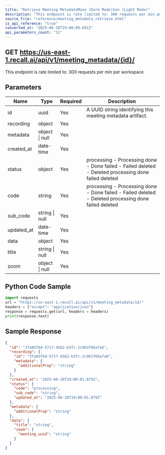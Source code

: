 ```yaml
---
title: "Retrieve Meeting MetadataMoon (Dark Mode)Sun (Light Mode)"
description: "This endpoint is rate limited to: 300 requests per min per workspace"
source_file: "reference/meeting_metadata_retrieve.html"
is_api_reference: "true"
converted_at: "2025-06-10T19:00:09.691Z"
api_parameters_count: "11"
---
```

## GET https://us-east-1.recall.ai/api/v1/meeting_metadata/{id}/

This endpoint is rate limited to: 300 requests per min per workspace

## Parameters

| Name | Type | Required | Description |
| --- | --- | --- | --- |
| id | uuid | Yes | A UUID string identifying this meeting metadata artifact. |
| recording | object | Yes |  |
| metadata | object \| null | Yes |  |
| created_at | date-time | Yes |  |
| status | object | Yes | processing - Processing done - Done failed - Failed deleted - Deleted  processing done failed deleted |
| code | string | Yes | processing - Processing done - Done failed - Failed deleted - Deleted  processing done failed deleted |
| sub_code | string \| null | Yes |  |
| updated_at | date-time | Yes |  |
| data | object | Yes |  |
| title | string \| null | Yes |  |
| zoom | object \| null | Yes |  |

## Python Code Sample

```python
import requests
url = "https://us-east-1.recall.ai/api/v1/meeting_metadata/id/"
headers = {"accept": "application/json"}
response = requests.get(url, headers = headers)
print(response.text)
```

## Sample Response

```json
{
  "id": "3fa85f64-5717-4562-b3fc-2c963f66afa6",
  "recording": {
    "id": "3fa85f64-5717-4562-b3fc-2c963f66afa6",
    "metadata": {
      "additionalProp": "string"
    }
  },
  "created_at": "2025-06-10T19:00:01.079Z",
  "status": {
    "code": "processing",
    "sub_code": "string",
    "updated_at": "2025-06-10T19:00:01.079Z"
  },
  "metadata": {
    "additionalProp": "string"
  },
  "data": {
    "title": "string",
    "zoom": {
      "meeting_uuid": "string"
    }
  }
}
```
